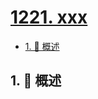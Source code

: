 # [1221. xxx](https://github.com/Tdahuyou/TNotes.leetcode/tree/main/notes/1221.%20xxx)

<!-- region:toc -->

- [1. 📝 概述](#1--概述)

<!-- endregion:toc -->

## 1. 📝 概述
